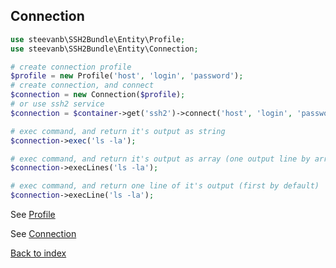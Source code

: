 Connection
----------

```php
use steevanb\SSH2Bundle\Entity\Profile;
use steevanb\SSH2Bundle\Entity\Connection;

# create connection profile
$profile = new Profile('host', 'login', 'password');
# create connection, and connect
$connection = new Connection($profile);
# or use ssh2 service
$connection = $container->get('ssh2')->connect('host', 'login', 'password');

# exec command, and return it's output as string
$connection->exec('ls -la');

# exec command, and return it's output as array (one output line by array element)
$connection->execLines('ls -la');

# exec command, and return one line of it's output (first by default)
$connection->execLine('ls -la');
```

See [Profile](profile.md)

See [Connection](connection.md)

[Back to index](../../README.md)
